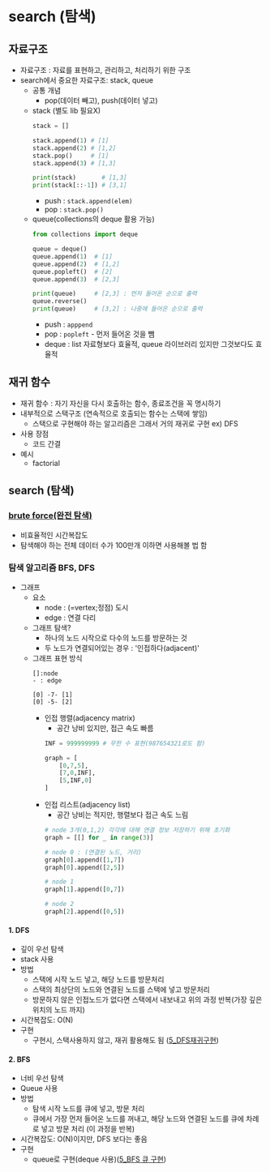 # search (탐색)

## 자료구조
* 자료구조 : 자료를 표현하고, 관리하고, 처리하기 위한 구조
* search에서 중요한 자료구조: stack, queue
    * 공통 개념
        * pop(데이터 빼고), push(데이터 넣고)
    * stack (별도 lib 필요X)
        ```py
        stack = []

        stack.append(1) # [1]
        stack.append(2) # [1,2]
        stack.pop()     # [1]
        stack.append(3) # [1,3]

        print(stack)       # [1,3]
        print(stack[::-1]) # [3,1]
        ```
        * push : `stack.append(elem)`
        * pop : `stack.pop()`
    * queue(collections의 deque 활용 가능)
        ```py
        from collections import deque
        
        queue = deque()
        queue.append(1)  # [1]
        queue.append(2)  # [1,2]
        queue.popleft()  # [2]
        queue.append(3)  # [2,3]
        
        print(queue)     # [2,3] : 먼저 들어온 순으로 출력
        queue.reverse()
        print(queue)     # [3,2] : 나중에 들어온 순으로 출력
        ```
        * push : `apppend`
        * pop : `popleft` - 먼저 들어온 것을 뺌
        * deque : list 자료형보다 효율적, queue 라이브러리 있지만 그것보다도 효율적

## 재귀 함수
* 재귀 함수 : 자기 자신을 다시 호출하는 함수, 종료조건을 꼭 명시하기
* 내부적으로 스택구조 (연속적으로 호출되는 함수는 스택에 쌓임)
    * 스택으로 구현해야 하는 알고리즘은 그래서 거의 재귀로 구현 ex) DFS
* 사용 장점
    * 코드 간결
* 예시
    * factorial

## search (탐색)
### [brute force(완전 탐색)](./brute_force)
* 비효율적인 시간복잡도
* 탐색해야 하는 전체 데이터 수가 100만개 이하면 사용해볼 법 함

### 탐색 알고리즘 BFS, DFS

* 그래프
    * 요소
        * node : (=vertex;정점) 도시
        * edge : 연결 다리
    * 그래프 탐색?
        * 하나의 노드 시작으로 다수의 노드를 방문하는 것
        * 두 노드가 연결되어있는 경우 : '인접하다(adjacent)'
    * 그래프 표현 방식
        ```text
        []:node
        - : edge

        [0] -7- [1]
        [0] -5- [2]
        ```
        * 인접 행렬(adjacency matrix)
            * 공간 낭비 있지만, 접근 속도 빠름
            ```py
            INF = 999999999 # 무한 수 표현(987654321로도 함)

            graph = [
                [0,7,5],
                [7,0,INF],
                [5,INF,0]
            ]
            ```
        * 인접 리스트(adjacency list)
            * 공간 낭비는 적지만, 행렬보다 접근 속도 느림
            ```py
            # node 3개(0,1,2) 각각에 대해 연결 정보 저장하기 위해 초기화
            graph = [[] for _ in range(3)]

            # node 0 : (연결된 노드, 거리)
            graph[0].append([1,7])
            graph[0].append([2,5])

            # node 1
            graph[1].append([0,7])

            # node 2
            graph[2].append([0,5])
            ```

#### 1. DFS
* 깊이 우선 탐색
* stack 사용
* 방법
    * 스택에 시작 노드 넣고, 해당 노드를 방문처리
    * 스택의 최상단의 노드와 연결된 노드를 스택에 넣고 방문처리
    * 방문하지 않은 인접노드가 없다면 스택에서 내보내고 위의 과정 반복(가장 깊은 위치의 노드 까지)
* 시간복잡도: O(N)
* 구현
    * 구현시, 스택사용하지 않고, 재귀 활용해도 됨 ([5_DFS재귀구현](.\BFS_DFS\ThisIsCoding\5_DFS재귀구현.py))
#### 2. BFS
* 너비 우선 탐색
* Queue 사용
* 방법
    * 탐색 시작 노드를 큐에 넣고, 방문 처리
    * 큐에서 가장 먼저 들어온 노드를 꺼내고, 해당 노드와 연결된 노드를 큐에 차례로 넣고 방문 처리 (이 과정을 반복)
* 시간복잡도: O(N)이지만, DFS 보다는 좋음
* 구현
    * queue로 구현(deque 사용)([5_BFS 큐 구현](.\BFS_DFS\ThisIsCoding\5_BFS큐구현.py))
